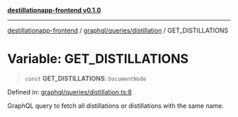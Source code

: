 [**destillationapp-frontend v0.1.0**](../../../../README.md)

***

[destillationapp-frontend](../../../../modules.md) / [graphql/queries/distillation](../README.md) / GET\_DISTILLATIONS

# Variable: GET\_DISTILLATIONS

> `const` **GET\_DISTILLATIONS**: `DocumentNode`

Defined in: [graphql/queries/distillation.ts:8](https://github.com/DestillApp/main/blob/ec2df52a50a22efb35f12a0243274f6d03fbca52/frontend/src/graphql/queries/distillation.ts#L8)

GraphQL query to fetch all distillations or distillations with the same name.
